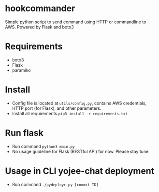 # hookcommander
Simple python script to send command using HTTP or commandline to AWS. Powered by Flask and boto3

# Requirements
- boto3
- Flask
- paramiko

# Install
- Config file is located at `utils/config.py`, contains AWS credentials, HTTP port (for Flask), and other parameters.
- Install all requirements `pip3 install -r requirements.txt`

# Run flask
- Run command `python3 main.py`
- No usage guideline for Flask (RESTful API) for now. Please stay tune.

# Usage in CLI yojee-chat deployment
- Run command `./pydeployr.py [commit ID]`
